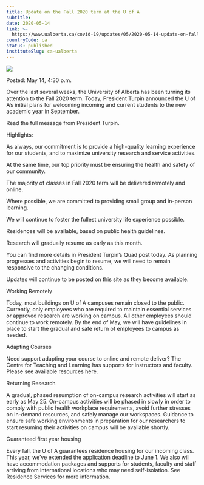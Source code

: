 ```yaml
---
title: Update on the Fall 2020 term at the U of A
subtitle: 
date: 2020-05-14
link: >-
  https://www.ualberta.ca/covid-19/updates/05/2020-05-14-update-on-fall-2020-term.html
countryCode: ca
status: published
instituteSlug: ca-ualberta
---
```

![](https://www.ualberta.ca/covid-19/)

Posted: May 14, 4:30 p.m.

Over the last several weeks, the University of Alberta has been turning its attention to the Fall 2020 term. Today, President Turpin announced the U of A’s initial plans for welcoming incoming and current students to the new academic year in September.

Read the full message from President Turpin.

Highlights:

As always, our commitment is to provide a high-quality learning experience for our students, and to maximize university research and service activities.

At the same time, our top priority must be ensuring the health and safety of our community.

The majority of classes in Fall 2020 term will be delivered remotely and online.

Where possible, we are committed to providing small group and in-person learning.

We will continue to foster the fullest university life experience possible.

Residences will be available, based on public health guidelines.

Research will gradually resume as early as this month.

You can find more details in President Turpin’s Quad post today. As planning progresses and activities begin to resume, we will need to remain responsive to the changing conditions.

Updates will continue to be posted on this site as they become available.

Working Remotely

Today, most buildings on U of A campuses remain closed to the public. Currently, only employees who are required to maintain essential services or approved research are working on campus. All other employees should continue to work remotely. By the end of May, we will have guidelines in place to start the gradual and safe return of employees to campus as needed.

Adapting Courses

Need support adapting your course to online and remote deliver? The Centre for Teaching and Learning has supports for instructors and faculty. Please see available resources here.

Returning Research

A gradual, phased resumption of on-campus research activities will start as early as May 25. On-campus activities will be phased in slowly in order to comply with public health workplace requirements, avoid further stresses on in-demand resources, and safely manage our workspaces. Guidance to ensure safe working environments in preparation for our researchers to start resuming their activities on campus will be available shortly.

Guaranteed first year housing

Every fall, the U of A guarantees residence housing for our incoming class. This year, we’ve extended the application deadline to June 1. We also will have accommodation packages and supports for students, faculty and staff arriving from international locations who may need self-isolation. See Residence Services for more information.